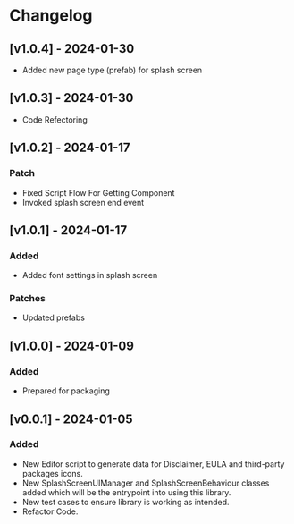 # Changelog

## [v1.0.4] - 2024-01-30

- Added new page type (prefab) for splash screen

## [v1.0.3] - 2024-01-30

- Code Refectoring

## [v1.0.2] - 2024-01-17

### Patch

- Fixed Script Flow For Getting Component
- Invoked splash screen end event

## [v1.0.1] - 2024-01-17

### Added

- Added font settings in splash screen

### Patches

- Updated prefabs

## [v1.0.0] - 2024-01-09

### Added

- Prepared for packaging

## [v0.0.1] - 2024-01-05

### Added

- New Editor script to generate data for Disclaimer, EULA and third-party packages icons.
- New SplashScreenUIManager and SplashScreenBehaviour classes added which will be the entrypoint into using this library.
- New test cases to ensure library is working as intended.
- Refactor Code.

